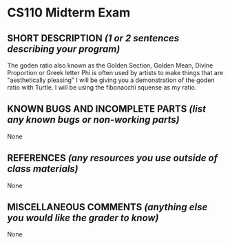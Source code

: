 # CS110 Midterm Exam

## SHORT DESCRIPTION *(1 or 2 sentences describing your program)*
The goden ratio also known as the Golden Section, Golden Mean, Divine Proportion or Greek letter Phi is often used by artists to make things that are "aesthetically pleasing" I will be giving you a demonstration of the goden ratio with Turtle. I will be using the fibonacchi squense as my ratio.
## KNOWN BUGS AND INCOMPLETE PARTS *(list any known bugs or non-working parts)*
None
## REFERENCES *(any resources you use outside of class materials)*
None
## MISCELLANEOUS COMMENTS *(anything else you would like the grader to know)*
None